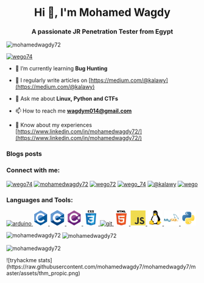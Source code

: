 <h1 align="center">Hi 👋, I'm Mohamed Wagdy</h1>
<h3 align="center">A passionate JR Penetration Tester from Egypt</h3>

<p align="left"> <img src="https://komarev.com/ghpvc/?username=mohamedwagdy72&label=Profile%20views&color=0e75b6&style=flat" alt="mohamedwagdy72" /> </p>


<p align="left"> <a href="https://twitter.com/wego74" target="blank"><img src="https://img.shields.io/twitter/follow/wego74?logo=twitter&style=for-the-badge" alt="wego74" /></a> </p>

- 🌱 I’m currently learning **Bug Hunting**

- 📝 I regularly write articles on [https://medium.com/@kalawy](https://medium.com/@kalawy)

- 💬 Ask me about **Linux, Python and CTFs**

- 📫 How to reach me **wagdym014@gmail.com**

- 📄 Know about my experiences [https://www.linkedin.com/in/mohamedwagdy72/](https://www.linkedin.com/in/mohamedwagdy72/)

### Blogs posts
<!-- BLOG-POST-LIST:START -->
<!-- BLOG-POST-LIST:END -->

<h3 align="left">Connect with me:</h3>
<p align="left">
<a href="https://twitter.com/wego74" target="blank"><img align="center" src="https://raw.githubusercontent.com/rahuldkjain/github-profile-readme-generator/master/src/images/icons/Social/twitter.svg" alt="wego74" height="30" width="40" /></a>
<a href="https://linkedin.com/in/mohamedwagdy72" target="blank"><img align="center" src="https://raw.githubusercontent.com/rahuldkjain/github-profile-readme-generator/master/src/images/icons/Social/linked-in-alt.svg" alt="mohamedwagdy72" height="30" width="40" /></a>
<a href="https://fb.com/wego72" target="blank"><img align="center" src="https://raw.githubusercontent.com/rahuldkjain/github-profile-readme-generator/master/src/images/icons/Social/facebook.svg" alt="wego72" height="30" width="40" /></a>
<a href="https://instagram.com/wego_74" target="blank"><img align="center" src="https://raw.githubusercontent.com/rahuldkjain/github-profile-readme-generator/master/src/images/icons/Social/instagram.svg" alt="wego_74" height="30" width="40" /></a>
<a href="https://medium.com/@kalawy" target="blank"><img align="center" src="https://raw.githubusercontent.com/rahuldkjain/github-profile-readme-generator/master/src/images/icons/Social/medium.svg" alt="@kalawy" height="30" width="40" /></a>
<a href="https://codeforces.com/profile/wego" target="blank"><img align="center" src="https://raw.githubusercontent.com/rahuldkjain/github-profile-readme-generator/master/src/images/icons/Social/codeforces.svg" alt="wego" height="30" width="40" /></a>
</p>

<h3 align="left">Languages and Tools:</h3>
<p align="left"> <a href="https://www.arduino.cc/" target="_blank" rel="noreferrer"> <img src="https://cdn.worldvectorlogo.com/logos/arduino-1.svg" alt="arduino" width="40" height="40"/> </a> <a href="https://www.cprogramming.com/" target="_blank" rel="noreferrer"> <img src="https://raw.githubusercontent.com/devicons/devicon/master/icons/c/c-original.svg" alt="c" width="40" height="40"/> </a> <a href="https://www.w3schools.com/cpp/" target="_blank" rel="noreferrer"> <img src="https://raw.githubusercontent.com/devicons/devicon/master/icons/cplusplus/cplusplus-original.svg" alt="cplusplus" width="40" height="40"/> </a> <a href="https://www.w3schools.com/cs/" target="_blank" rel="noreferrer"> <img src="https://raw.githubusercontent.com/devicons/devicon/master/icons/csharp/csharp-original.svg" alt="csharp" width="40" height="40"/> </a> <a href="https://www.w3schools.com/css/" target="_blank" rel="noreferrer"> <img src="https://raw.githubusercontent.com/devicons/devicon/master/icons/css3/css3-original-wordmark.svg" alt="css3" width="40" height="40"/> </a> <a href="https://git-scm.com/" target="_blank" rel="noreferrer"> <img src="https://www.vectorlogo.zone/logos/git-scm/git-scm-icon.svg" alt="git" width="40" height="40"/> </a> <a href="https://www.w3.org/html/" target="_blank" rel="noreferrer"> <img src="https://raw.githubusercontent.com/devicons/devicon/master/icons/html5/html5-original-wordmark.svg" alt="html5" width="40" height="40"/> </a> <a href="https://developer.mozilla.org/en-US/docs/Web/JavaScript" target="_blank" rel="noreferrer"> <img src="https://raw.githubusercontent.com/devicons/devicon/master/icons/javascript/javascript-original.svg" alt="javascript" width="40" height="40"/> </a> <a href="https://www.linux.org/" target="_blank" rel="noreferrer"> <img src="https://raw.githubusercontent.com/devicons/devicon/master/icons/linux/linux-original.svg" alt="linux" width="40" height="40"/> </a> <a href="https://www.mysql.com/" target="_blank" rel="noreferrer"> <img src="https://raw.githubusercontent.com/devicons/devicon/master/icons/mysql/mysql-original-wordmark.svg" alt="mysql" width="40" height="40"/> </a> <a href="https://www.python.org" target="_blank" rel="noreferrer"> <img src="https://raw.githubusercontent.com/devicons/devicon/master/icons/python/python-original.svg" alt="python" width="40" height="40"/> </a> </p>

<p><img align="left" src="https://github-readme-stats.vercel.app/api/top-langs?username=mohamedwagdy7&show_icons=true&locale=en&layout=compact" alt="mohamedwagdy72" /></p>

<p>&nbsp;<img align="center" src="https://github-readme-stats.vercel.app/api?username=mohamedwagdy7&show_icons=true&locale=en" alt="mohamedwagdy72" /></p>

<p><img align="center" src="https://github-readme-streak-stats.herokuapp.com/?user=mohamedwagdy7&" alt="mohamedwagdy72" /></p>
![tryhackme stats](https://raw.githubusercontent.com/mohamedwagdy7/mohamedwagdy7/master/assets/thm_propic.png)
